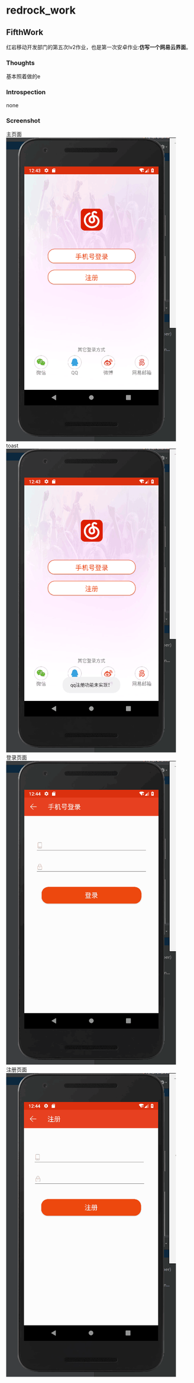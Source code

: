# redrock_work
## FifthWork
红岩移动开发部门的第五次lv2作业，也是第一次安卓作业:**仿写一个网易云界面**。   
### Thoughts  
基本照着做的e  
### Introspection
none  
### Screenshot
主页面  
![Image text](https://github.com/Frankozay/NeteaseSurface/raw/master/Screenshot/4.png)  
toast  
![Image text](https://github.com/Frankozay/NeteaseSurface/raw/master/Screenshot/3.png)  
登录页面  
![Image text](https://github.com/Frankozay/NeteaseSurface/raw/master/Screenshot/2.png)  
注册页面  
![Image text](https://github.com/Frankozay/NeteaseSurface/raw/master/Screenshot/1.png)  
